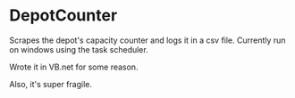 # DepotCounter
Scrapes the depot's capacity counter and logs it in a csv file.
Currently run on windows using the task scheduler.

Wrote it in VB.net for some reason.

Also, it's super fragile.
